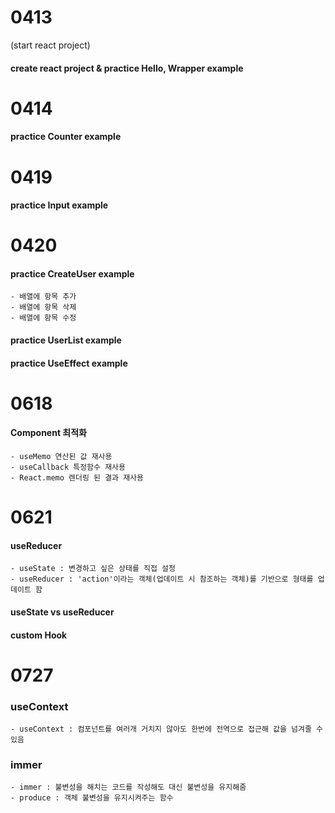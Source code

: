 # 0413
(start react project)
#### create react project & practice Hello, Wrapper example

# 0414
#### practice Counter example

# 0419
#### practice Input example

# 0420
#### practice CreateUser example
    - 배열에 항목 추가
    - 배열에 항목 삭제
    - 배열에 항목 수정
#### practice UserList example
#### practice UseEffect example

# 0618
#### Component 최적화
    - useMemo 연산된 값 재사용
    - useCallback 특정함수 재사용
    - React.memo 렌더링 된 결과 재사용

# 0621
#### useReducer
    - useState : 변경하고 싶은 상태를 직접 설정
    - useReducer : 'action'이라는 객체(업데이트 시 참조하는 객체)를 기반으로 형태를 업데이트 함
#### useState vs useReducer
#### custom Hook

# 0727
### useContext
    - useContext : 컴포넌트를 여러개 거치지 않아도 한번에 전역으로 접근해 값을 넘겨줄 수 있음
### immer
    - immer : 불변성을 해치는 코드를 작성해도 대신 불변성을 유지해줌
    - produce : 객체 불변성을 유지시켜주는 함수
    
